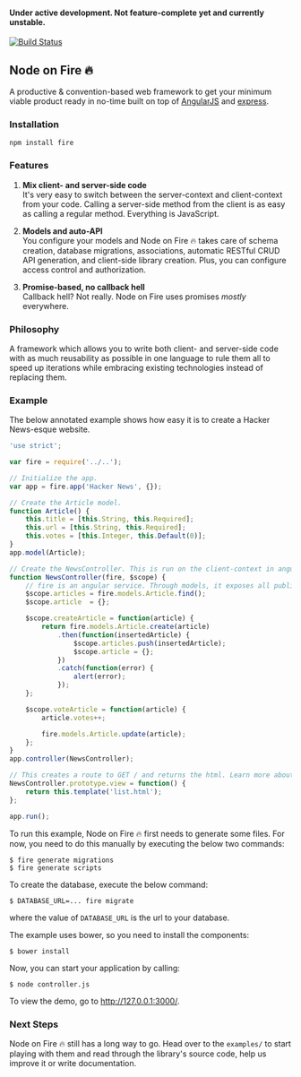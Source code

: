 #### Under active development. Not feature-complete yet and currently unstable.

[![Build Status](https://travis-ci.org/martijndeh/fire.svg?branch=master)](https://travis-ci.org/martijndeh/fire)
## Node on Fire :fire:
A productive & convention-based web framework to get your minimum viable product ready in no-time built on top of [AngularJS](https://angularjs.org/) and [express](http://expressjs.com/).

### Installation
```
npm install fire
```

### Features

1.  **Mix client- and server-side code**  
	It's very easy to switch between the server-context and client-context from your code. Calling a server-side method from the client is as easy as calling a regular method. Everything is JavaScript.

2. **Models and auto-API**  
	You configure your models and Node on Fire :fire: takes care of schema creation, database migrations, associations, automatic RESTful CRUD API generation, and client-side library creation. Plus, you can configure access control and authorization.

4. **Promise-based, no callback hell**  
	Callback hell? Not really. Node on Fire uses promises *mostly* everywhere.

### Philosophy

A framework which allows you to write both client- and server-side code with as much reusability as possible in one language to rule them all to speed up iterations while embracing existing technologies instead of replacing them.

### Example

The below annotated example shows how easy it is to create a Hacker News-esque website.

```js
'use strict';

var fire = require('../..');

// Initialize the app.
var app = fire.app('Hacker News', {});

// Create the Article model.
function Article() {
	this.title = [this.String, this.Required];
	this.url = [this.String, this.Required];
	this.votes = [this.Integer, this.Default(0)];
}
app.model(Article);

// Create the NewsController. This is run on the client-context in angular.
function NewsController(fire, $scope) {
	// fire is an angular service. Through models, it exposes all public models from the server-context to the client-context. Under the hood, a RESTful API is generate on the server-context, which the client-context queries to create, read, update and delete models.
	$scope.articles = fire.models.Article.find();
	$scope.article	= {};

	$scope.createArticle = function(article) {
		return fire.models.Article.create(article)
			.then(function(insertedArticle) {
				$scope.articles.push(insertedArticle);
				$scope.article = {};
			})
			.catch(function(error) {
				alert(error);
			});
	};

	$scope.voteArticle = function(article) {
		article.votes++;

		fire.models.Article.update(article);
	};
}
app.controller(NewsController);

// This creates a route to GET / and returns the html. Learn more about [creating routes](https://github.com/martijndeh/fire/wiki/Routes).
NewsController.prototype.view = function() {
	return this.template('list.html');
};

app.run();
```

To run this example, Node on Fire :fire: first needs to generate some files. For now, you need to do this manually by executing the below two commands:

```
$ fire generate migrations
$ fire generate scripts
```

To create the database, execute the below command:
```
$ DATABASE_URL=... fire migrate
```
where the value of `DATABASE_URL` is the url to your database.

The example uses bower, so you need to install the components:
```
$ bower install
```

Now, you can start your application by calling:
```
$ node controller.js
```

To view the demo, go to http://127.0.0.1:3000/.

### Next Steps

Node on Fire :fire: still has a long way to go. Head over to the `examples/` to start playing with them and read through the library's source code, help us improve it or write documentation.
